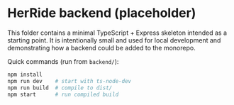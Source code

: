 # HerRide backend (placeholder)

This folder contains a minimal TypeScript + Express skeleton intended as a starting point. It is intentionally small and used for local development and demonstrating how a backend could be added to the monorepo.

Quick commands (run from `backend/`):

```bash
npm install
npm run dev    # start with ts-node-dev
npm run build  # compile to dist/
npm start      # run compiled build
```
